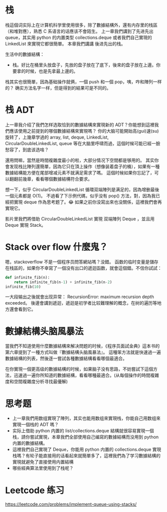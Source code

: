 # 栈

栈這個词实际上在计算机科学里使用很多，除了數據結構外，還有内存里的栈區 （和堆對應），熟悉 C 系语言的话應该不會陌生。
上一章我們講到了先进先出 queue，其实用 python 的内置类型 collections.deque 或者我們自己實現的 LinkedList 來實現它都很簡單。
本章我們講講 後进先出的栈。

生活中的數據結構：

- 栈。好比在桶里头放盘子，先放的盘子放在了底下，後來的盘子放在上邊。你要拿的时候，也是先拿最上邊的。

栈其实也很簡單，因為基础操作就俩，一個 push 和一個 pop，咦，咋和陣列一样的？
确实方法名字一样，但是得到的結果可是不同的。


# 栈 ADT

上一章我介绍了我們怎样选取恰到的數據結構來實現新的 ADT？你能想到這裡我們應该使用之前提到的哪個數據結構來實現嗎？
你的大脑可能開始高(gui)速(su)旋转了，上幾章学過的 array, list, deque, LinkedList, CircularDoubleLinkedList, queue
等在大脑里呼啸而過，這個时候可能已經一臉愁容了，到底该选啥？

還用問嘛，當然是時間複雜度最小的啦，大部分情况下空間都是够用的。
其实你會发现栈比陣列還簡單，因為它只在頂上操作（想像装着盘子的桶），如果有一種數據結構能方便在尾部增减元素不就满足需求了嗎。
這個时候如果你忘記了，可以翻翻前幾章，看看哪個數據結構符合要求。

想一下，似乎 CircularDoubleLinkedList 循環双端陣列是满足的，因為增删最後一個元素都是 O(1)。
不過看了下示例代碼，似乎没有 pop() 方法，對，因為我已經把實現 deque 作為思考题了。😂
如果之前你没寫出來也没關係，這裡我們會再實現它。


影片里我們將借助 CircularDoubleLinkedList 實現 双端陣列 Deque ，並且用 Deque 實現 Stack。


# Stack over flow 什麼鬼？
嗯，stackoverflow 不是一個程序员問答網站嗎？没錯。
函数的临时变量是儲存在栈區的，如果你不幸寫了一個没有出口的遞迴函数，就會這個錯。不信你試試：


```py
def infinite_fib(n):
    return infinite_fib(n-1) + infinite_fib(n-2)
infinite_fib(10)
```

一大段输出之後就會出现异常： RecursionError: maximum recursion depth exceeded。
後邊會講到遞迴，遞迴是初学者比较難理解的概念，在树的遍历等地方還會看到它。


# 數據結構头脑風暴法

當我們不知道使用什麼數據結構來解决問题的时候，《程序员面試金典》這本书的第六章提到了一種方式叫做『數據結構头脑風暴法』。
這種笨方法就是快速過一遍數據結構的列表，然後逐一嘗試各種數據結構看看哪個最適合。

在你實現一個更高级的數據結構的时候，如果脑子没有思路，不妨嘗試下這個方法，迅速過一遍你所知道的數據結構，看看哪種最適合。(从每個操作的時間複雜度和空間複雜度分析寻找最優解)

# 思考题
- 上一章我們用数组實現了陣列，其实也能用数组來實現栈，你能自己用数组來實現一個栈的 ADT 嗎？
- 实际上借助 python 内置的 list/collections.deque 結構就很容易實現一個栈，請你嘗試實現，本章我們全部使用自己编寫的數據結構而没用到 python 内置的數據結構。
- 這裡我們自己實現了 Deque，你能用 python 内置的 collections.deque 實現栈嗎？有轮子能直接用的话看起來就簡單多了，這裡我們為了学习數據結構的實現就避免了直接使用内置結構
- 哪些經典算法里使用到了栈呢？

# Leetcode 练习

https://leetcode.com/problems/implement-queue-using-stacks/
